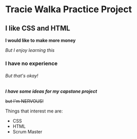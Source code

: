 # Tracie Walka Practice Project

## I like CSS and HTML

**I would like to make more money**

_But I enjoy learning this_

### I have no experience

###### But that's okay!

**_I have some ideas for my capstone project_**

~~but I'm NERVOUS!~~

Things that interest me are:

- CSS
- HTML
- Scrum Master